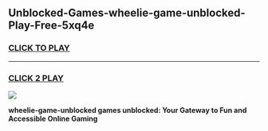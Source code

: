
## Unblocked-Games-wheelie-game-unblocked-Play-Free-5xq4e
<h3>
<a href="https://premium76.site?title=wheelie-game-unblocked&ref=24M">CLICK TO PLAY</a></h3>
<hr>

<h3>
<a href="https://premium76.site?title=wheelie-game-unblocked&ref=24M">CLICK 2 PLAY</a>
  
</h3>

<a href="https://premium76.site?title=wheelie-game-unblocked&ref=24M"><img src="https://clearcache.store/games.png"></a>


**wheelie-game-unblocked games unblocked: Your Gateway to Fun and Accessible Online Gaming**
